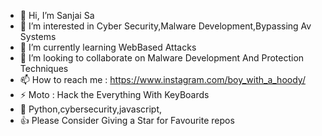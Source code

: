 
- 👋 Hi, I’m Sanjai Sa
- 👀 I’m interested in Cyber Security,Malware Development,Bypassing Av Systems
- 🌱 I’m currently learning WebBased Attacks
- 💞️ I’m looking to collaborate on Malware Development And Protection Techniques
- 📫 How to reach me : https://www.instagram.com/boy_with_a_hoody/
- ⚡ Moto : Hack the Everything With KeyBoards
- 🥷 Python,cybersecurity,javascript,
- 👍 Please Consider Giving a Star for Favourite repos
